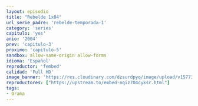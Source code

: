 ```yaml
---
layout: episodio
title: "Rebelde 1x04"
url_serie_padre: 'rebelde-temporada-1'
category: 'series'
capitulo: 'yes'
anio: '2004'
prev: 'capitulo-3'
proximo: 'capitulo-5'
sandbox: allow-same-origin allow-forms
idioma: 'Español'
reproductor: 'fembed'
calidad: 'Full HD'
image_banner: 'https://res.cloudinary.com/dzsurdpyq/image/upload/v1577313723/rebelde-temporada-1-min.jpg'
reproductores: ["https://upstream.to/embed-nqiz704cyksr.html"]
tags:
- Drama
---
```












